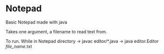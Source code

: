 # Notepad
Basic Notepad made with java

Takes one argument, a filename to read text from.


To run. While in Notepad directory -> javac editor/*.java
                                   -> java editor.Editor *file_name*.txt
                                    
                                    
